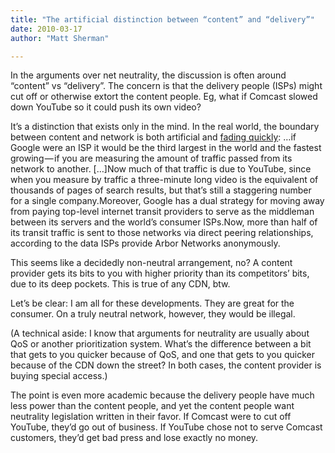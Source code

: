 ```yaml
---
title: "The artificial distinction between “content” and “delivery”"
date: 2010-03-17
author: "Matt Sherman"

---
```


In the arguments over net neutrality, the discussion is often around “content” vs “delivery”. The concern is that the delivery people (ISPs) might cut off or otherwise extort the content people. Eg, what if Comcast slowed down YouTube so it could push its own video?

It’s a distinction that exists only in the mind. In the real world, the boundary between content and network is both artificial and [fading quickly](http://www.wired.com/epicenter/2010/03/google-traffic/):
…if Google were an ISP it would be the third largest in the world and the fastest growing — if you are measuring the amount of traffic passed from its network to another. […]Now much of that traffic is due to YouTube, since when you measure by traffic a three-minute long video is the equivalent of thousands of pages of search results, but that’s still a staggering number for a single company.Moreover, Google has a dual strategy for moving away from paying top-level internet transit providers to serve as the middleman between its servers and the world’s consumer ISPs.Now, more than half of its transit traffic is sent to those networks via direct peering relationships, according to the data ISPs provide Arbor Networks anonymously.

This seems like a decidedly non-neutral arrangement, no? A content provider gets its bits to you with higher priority than its competitors’ bits, due to its deep pockets. This is true of any CDN, btw.

Let’s be clear: I am all for these developments. They are great for the consumer. On a truly neutral network, however, they would be illegal.

(A technical aside: I know that arguments for neutrality are usually about QoS or another prioritization system. What’s the difference between a bit that gets to you quicker because of QoS, and one that gets to you quicker because of the CDN down the street? In both cases, the content provider is buying special access.)

The point is even more academic because the delivery people have much less power than the content people, and yet the content people want neutrality legislation written in their favor. If Comcast were to cut off YouTube, they’d go out of business. If YouTube chose not to serve Comcast customers, they’d get bad press and lose exactly no money.
